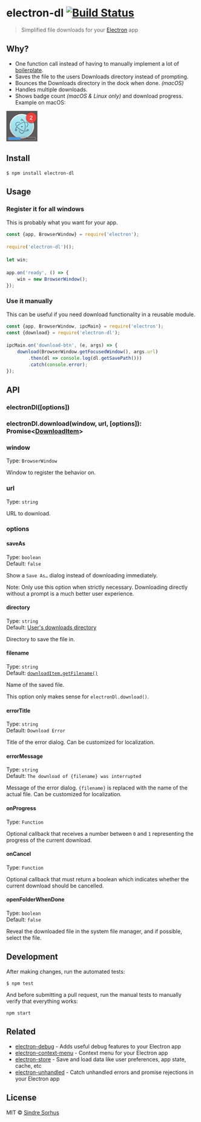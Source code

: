 # electron-dl [![Build Status](https://travis-ci.org/sindresorhus/electron-dl.svg?branch=master)](https://travis-ci.org/sindresorhus/electron-dl)

> Simplified file downloads for your [Electron](http://electron.atom.io) app


## Why?

- One function call instead of having to manually implement a lot of [boilerplate](index.js).
- Saves the file to the users Downloads directory instead of prompting.
- Bounces the Downloads directory in the dock when done. *(macOS)*
- Handles multiple downloads.
- Shows badge count *(macOS & Linux only)* and download progress. Example on macOS:

<img src="screenshot.png" width="82">


## Install

```
$ npm install electron-dl
```


## Usage

### Register it for all windows

This is probably what you want for your app.

```js
const {app, BrowserWindow} = require('electron');

require('electron-dl')();

let win;

app.on('ready', () => {
	win = new BrowserWindow();
});
```

### Use it manually

This can be useful if you need download functionality in a reusable module.

```js
const {app, BrowserWindow, ipcMain} = require('electron');
const {download} = require('electron-dl');

ipcMain.on('download-btn', (e, args) => {
	download(BrowserWindow.getFocusedWindow(), args.url)
		.then(dl => console.log(dl.getSavePath()))
		.catch(console.error);
});
```

## API

### electronDl([options])

### electronDl.download(window, url, [options]): Promise<[DownloadItem](https://github.com/electron/electron/blob/master/docs/api/download-item.md)>

### window

Type: `BrowserWindow`

Window to register the behavior on.

### url

Type: `string`

URL to download.

### options

#### saveAs

Type: `boolean`<br>
Default: `false`

Show a `Save As…` dialog instead of downloading immediately.

Note: Only use this option when strictly necessary. Downloading directly without a prompt is a much better user experience.

#### directory

Type: `string`<br>
Default: [User's downloads directory](http://electron.atom.io/docs/api/app/#appgetpathname)

Directory to save the file in.

#### filename

Type: `string`<br>
Default: [`downloadItem.getFilename()`](https://electron.atom.io/docs/api/download-item/#downloaditemgetfilename)

Name of the saved file.

This option only makes sense for `electronDl.download()`.

#### errorTitle

Type: `string`<br>
Default: `Download Error`

Title of the error dialog. Can be customized for localization.

#### errorMessage

Type: `string`<br>
Default: `The download of {filename} was interrupted`

Message of the error dialog. `{filename}` is replaced with the name of the actual file. Can be customized for localization.

#### onProgress

Type: `Function`

Optional callback that receives a number between `0` and `1` representing the progress of the current download.

#### onCancel

Type: `Function`

Optional callback that must return a boolean which indicates whether the current download should be cancelled.

#### openFolderWhenDone

Type: `boolean`<br>
Default: `false`

Reveal the downloaded file in the system file manager, and if possible, select the file.


## Development

After making changes, run the automated tests:

```
$ npm test
```

And before submitting a pull request, run the manual tests to manually verify that everything works:

```
npm start
```


## Related

- [electron-debug](https://github.com/sindresorhus/electron-debug) - Adds useful debug features to your Electron app
- [electron-context-menu](https://github.com/sindresorhus/electron-context-menu) - Context menu for your Electron app
- [electron-store](https://github.com/sindresorhus/electron-store) - Save and load data like user preferences, app state, cache, etc
- [electron-unhandled](https://github.com/sindresorhus/electron-unhandled) - Catch unhandled errors and promise rejections in your Electron app


## License

MIT © [Sindre Sorhus](https://sindresorhus.com)
